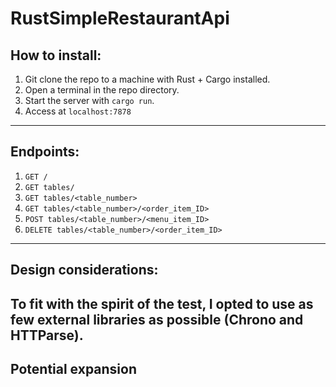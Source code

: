 # RustSimpleRestaurantApi

## How to install:

1. Git clone the repo to a machine with Rust + Cargo installed.
2. Open a terminal in the repo directory.
3. Start the server with `cargo run`.
4. Access at `localhost:7878`

---

## Endpoints:

1. `GET /`
2. `GET tables/`
3. `GET tables/<table_number>`
4. `GET tables/<table_number>/<order_item_ID>`
5. `POST tables/<table_number>/<menu_item_ID>`
6. `DELETE tables/<table_number>/<order_item_ID>`

---

## Design considerations:

To fit with the spirit of the test, I opted to use as few external libraries as possible (Chrono and HTTParse). 
---

## Potential expansion
